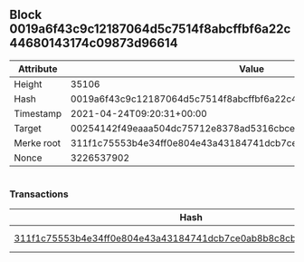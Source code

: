 ## Block 0019a6f43c9c12187064d5c7514f8abcffbf6a22c44680143174c09873d96614

Attribute | Value
--- | ---
Height | 35106
Hash | 0019a6f43c9c12187064d5c7514f8abcffbf6a22c44680143174c09873d96614
Timestamp | 2021-04-24T09:20:31+00:00
Target | 00254142f49eaaa504dc75712e8378ad5316cbcead634704b3734b6271167cc4
Merke root | 311f1c75553b4e34ff0e804e43a43184741dcb7ce0ab8b8c8cba0182eec2ae32
Nonce | 3226537902

```

```

### Transactions

Hash | Amount
--- | ---
[311f1c75553b4e34ff0e804e43a43184741dcb7ce0ab8b8c8cba0182eec2ae32](311f1c75553b4e34ff0e804e43a43184741dcb7ce0ab8b8c8cba0182eec2ae32.md) | 10.00000000 SKEPTI 
